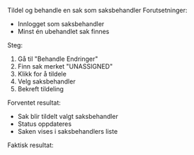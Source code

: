 Tildel og behandle en sak som saksbehandler
Forutsetninger:
- Innlogget som saksbehandler
- Minst én ubehandlet sak finnes

Steg:
1. Gå til "Behandle Endringer"
2. Finn sak merket "UNASSIGNED"
3. Klikk for å tildele
4. Velg saksbehandler
5. Bekreft tildeling

Forventet resultat:
- Sak blir tildelt valgt saksbehandler
- Status oppdateres
- Saken vises i saksbehandlers liste

Faktisk resultat:
